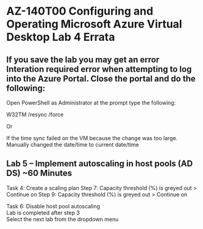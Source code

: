 # AZ-140T00 Configuring and Operating Microsoft Azure Virtual Desktop Lab 4 Errata

## If you save the lab you may get an error Interation required error when attempting to log into the Azure Portal.  Close the portal and do the following:

Open PowerShell as Administrator at the prompt type the following: <br>

W32TM /resync /force  <br>

Or  <br>

If the time sync failed on the VM because the change was too large.  Manually changed the date/time to current date/time  <br>

## Lab 5 – Implement autoscaling in host pools (AD DS) ~60 Minutes

Task 4: Create a scaling plan
Step 7: Capacity threshold (%) is greyed out > Continue on
Step 9: Capacity threshold (%) is greyed out > Continue on

Task 6: Disable host pool autoscaling <br>
Lab is completed after step 3 <br>
Select the next lab from the dropdown menu <br>
